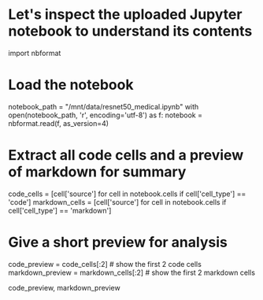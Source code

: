 # Let's inspect the uploaded Jupyter notebook to understand its contents
import nbformat

# Load the notebook
notebook_path = "/mnt/data/resnet50_medical.ipynb"
with open(notebook_path, 'r', encoding='utf-8') as f:
    notebook = nbformat.read(f, as_version=4)

# Extract all code cells and a preview of markdown for summary
code_cells = [cell['source'] for cell in notebook.cells if cell['cell_type'] == 'code']
markdown_cells = [cell['source'] for cell in notebook.cells if cell['cell_type'] == 'markdown']

# Give a short preview for analysis
code_preview = code_cells[:2]  # show the first 2 code cells
markdown_preview = markdown_cells[:2]  # show the first 2 markdown cells

code_preview, markdown_preview

